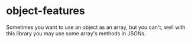 # object-features
Sometimes you want to use an object as an array, but you can't, well with this library you may use some array's methods in JSONs.
